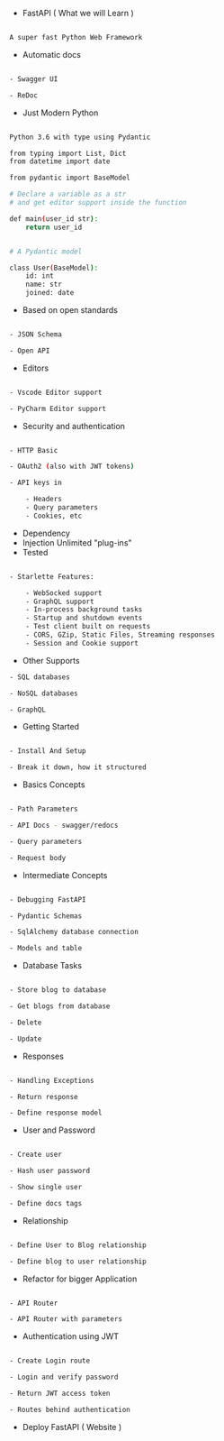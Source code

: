 - FastAPI ( What we will Learn )

```bash

A super fast Python Web Framework

```

- Automatic docs

```bash

- Swagger UI

- ReDoc

```
- Just Modern Python

```bash

Python 3.6 with type using Pydantic

from typing import List, Dict
from datetime import date

from pydantic import BaseModel

# Declare a variable as a str
# and get editor support inside the function

def main(user_id str):
	return user_id


# A Pydantic model

class User(BaseModel):
	id: int
	name: str
	joined: date

```

- Based on open standards

```bash

- JSON Schema

- Open API

```

- Editors

```bash

- Vscode Editor support

- PyCharm Editor support 

```

- Security and authentication

```bash

- HTTP Basic

- OAuth2 (also with JWT tokens)

- API keys in

	- Headers
	- Query parameters
	- Cookies, etc

```

- Dependency 
- Injection Unlimited "plug-ins" 
- Tested


```bash

- Starlette Features:

	- WebSocked support
	- GraphQL support
	- In-process background tasks
	- Startup and shutdown events
	- Test client built on requests
	- CORS, GZip, Static Files, Streaming responses
	- Session and Cookie support
```


- Other Supports

```bash
- SQL databases

- NoSQL databases

- GraphQL
```


- Getting Started

```bash

- Install And Setup

- Break it down, how it structured
```


- Basics Concepts

```bash

- Path Parameters

- API Docs - swagger/redocs

- Query parameters

- Request body

```


- Intermediate Concepts


```bash

- Debugging FastAPI

- Pydantic Schemas

- SqlAlchemy database connection

- Models and table

```


- Database Tasks


```bash

- Store blog to database

- Get blogs from database

- Delete

- Update

```



- Responses

```bash

- Handling Exceptions

- Return response

- Define response model

```


- User and Password

```bash

- Create user

- Hash user password

- Show single user

- Define docs tags

```


- Relationship

```bash

- Define User to Blog relationship

- Define blog to user relationship

```


- Refactor for bigger Application

```bash

- API Router

- API Router with parameters

```


- Authentication using JWT

```bash

- Create Login route

- Login and verify password

- Return JWT access token

- Routes behind authentication

```


- Deploy FastAPI ( Website )